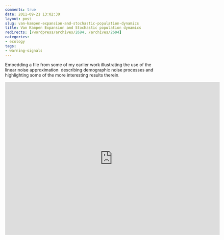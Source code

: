 ```yaml
---
comments: true
date: 2011-09-21 13:02:30
layout: post
slug: van-kampen-expansion-and-stochastic-population-dynamics
title: Van Kampen Expansion and Stochastic population dynamics
redirects: [/wordpress/archives/2694, /archives/2694]
categories:
- ecology
tags:
- warning-signals
---
```


Embedding a file from some of my earlier work illustrating the use of the linear noise approximation  describing demographic noise processes and highlighting some of the more interesting results therein.

<embed src="http://www.carlboettiger.info/assets/files/EcologyLinNoise.pdf" width=700 height=500>
